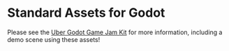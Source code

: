 # Standard Assets for Godot

Please see the [Uber Godot Game Jam Kit](https://github.com/sci-comp/UberGodotGameJamKit) for more information, including a demo scene using these assets!

